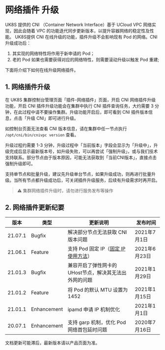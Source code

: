 # 网络插件 升级

UK8S 提供的 CNI （Container Network Interface）基于 UCloud VPC 网络实现，因此会随着 VPC 的功能迭代同步更新版本，以提升容器网络的稳定性及性能。
UK8S提供 CNI 在线升级的功能，插件升级不会影响现有 Pod 的网络。CNI 升级成功后：

1. 其实现的网络特性将作用于新申请的 Pod；
2. 老的 Pod 如果也需要获得对应的网络特性，则需要滚动升级以触发 Pod 重建; 

下面将介绍下如何在线升级网络插件。

## 1. 网络插件升级

在 UK8S 集群控制台管理页面「插件-网络插件」页面，开启 CNI 网络插件升级功能，开启 CNI 插件升级功能会在集群中执⾏ CNI 插件查询任务，⼤约需要 3 分钟，在此过程中请不要操作集群。升级功能开启后，即可看到 CNI 插件版本信息，点击「升级 CNI」即可进行升级。

如控制台页面无法查看 CNI 版本信息，请在集群中任一节点执行 `/opt/cni/bin/cnivpc version` 查看。

升级过程约需要 1-3 分钟，升级过程中「当前版本」字段会显示为「升级中」，升级完成后显示最新版本号，如升级失败，可以再尝试「强制升级」，或与我们技术支持联系。部分节点由于版本原因，可能无法获取到「当前CNI版本」，直接点击强制升级即可。

支持单节点和批量升级，建议先升级单台节点，如果升级成功，则再进行批量升级。当所有节点都升级成功后，可关闭插件升级服务，后续有升级需求时再开启。

> ⚠️ 集群网络插件升级时，请勿进行服务发布等操作

## 2. 网络插件更新纪要

|版本|类型|更新说明|发布时间|
|----|----|--------|--------|
|21.07.1|Bugfix|解决部分节点无法获取 CNI 版本问题|2021年7月1日|
|21.06.1|Feature|支持 Pod 固定 IP（[固定 IP 使用方法](/uk8s/network/static_ip)）|2021年6月23日|
|21.01.3|Bugfix|兼容开启了弹性网卡的UHost节点，解决其无法出外网的问题|2021年1月29日|
|21.01.2|Feature|将 Pod 的默认 MTU 设置为1452|2021年1月15日|
|21.01.1|Enhancement|ipamd 申请 IP 机制优化|2021年1月1日|
|20.07.1|Enhancement|支持 garp 机制，优化 Pod 网络首包延时问题|2020年7月16日|


文档更新可能滞后，最新版本请以产品页面为准。


